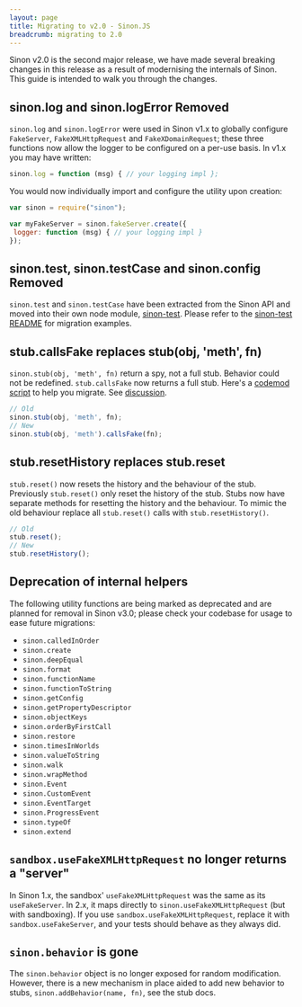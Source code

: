 ```yaml
---
layout: page
title: Migrating to v2.0 - Sinon.JS
breadcrumb: migrating to 2.0
---
```


Sinon v2.0 is the second major release, we have made several breaking changes in this release as a result of modernising the internals of Sinon.  This guide is intended to walk you through the changes.

## sinon.log and sinon.logError Removed
`sinon.log` and `sinon.logError` were used in Sinon v1.x to globally configure `FakeServer`, `FakeXMLHttpRequest` and `FakeXDomainRequest`; these three functions now allow the logger to be configured on a per-use basis.  In v1.x you may have written:

```js
sinon.log = function (msg) { // your logging impl };
```

You would now individually import and configure the utility upon creation:

```js
var sinon = require("sinon");

var myFakeServer = sinon.fakeServer.create({
 logger: function (msg) { // your logging impl }
});
```

## sinon.test, sinon.testCase and sinon.config Removed
`sinon.test` and `sinon.testCase` have been extracted from the Sinon API and moved into their own node module, [sinon-test](https://www.npmjs.com/package/sinon-test). Please refer to the [sinon-test README](https://github.com/sinonjs/sinon-test/blob/master/README.md) for migration examples.

## stub.callsFake replaces stub(obj, 'meth', fn)
`sinon.stub(obj, 'meth', fn)` return a spy, not a full stub. Behavior could not be redefined. `stub.callsFake`
now returns a full stub. Here's a [codemod script](https://github.com/hurrymaplelad/sinon-codemod) to help you migrate.
See [discussion](https://github.com/sinonjs/sinon/pull/823).

```js
// Old
sinon.stub(obj, 'meth', fn);
// New
sinon.stub(obj, 'meth').callsFake(fn);
```

## stub.resetHistory replaces stub.reset
`stub.reset()` now resets the history and the behaviour of the stub. Previously `stub.reset()` only reset the history of the stub. Stubs now have separate methods for resetting the history and the behaviour. To mimic the old behaviour replace all `stub.reset()` calls with `stub.resetHistory()`.

```js
// Old
stub.reset();
// New
stub.resetHistory();
```

## Deprecation of internal helpers
The following utility functions are being marked as deprecated and are planned for removal in Sinon v3.0; please check your codebase for usage to ease future migrations:

* `sinon.calledInOrder`
* `sinon.create`
* `sinon.deepEqual`
* `sinon.format`
* `sinon.functionName`
* `sinon.functionToString`
* `sinon.getConfig`
* `sinon.getPropertyDescriptor`
* `sinon.objectKeys`
* `sinon.orderByFirstCall`
* `sinon.restore`
* `sinon.timesInWorlds`
* `sinon.valueToString`
* `sinon.walk`
* `sinon.wrapMethod`
* `sinon.Event`
* `sinon.CustomEvent`
* `sinon.EventTarget`
* `sinon.ProgressEvent`
* `sinon.typeOf`
* `sinon.extend`

## `sandbox.useFakeXMLHttpRequest` no longer returns a "server"

In Sinon 1.x, the sandbox' `useFakeXMLHttpRequest` was the same as its `useFakeServer`. In 2.x, it maps directly to `sinon.useFakeXMLHttpRequest` (but with sandboxing). If you use `sandbox.useFakeXMLHttpRequest`, replace it with `sandbox.useFakeServer`, and your tests should behave as they always did.

## `sinon.behavior` is gone

The `sinon.behavior` object is no longer exposed for random modification. However, there is a new mechanism in place aided to add new behavior to stubs, `sinon.addBehavior(name, fn)`, see the stub docs.
